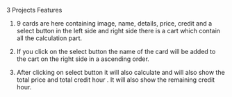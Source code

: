 3 Projects Features

1. 9 cards are here containing image, name, details, price, credit and a select button in the left side and right side there is a cart which contain all the calculation part.

2. If you click on the select button the name of the card will be added to the cart on the right side in a ascending order.

3. After clicking on select button it will also calculate and will also show the total price and total credit hour . It will also show the remaining credit hour.
